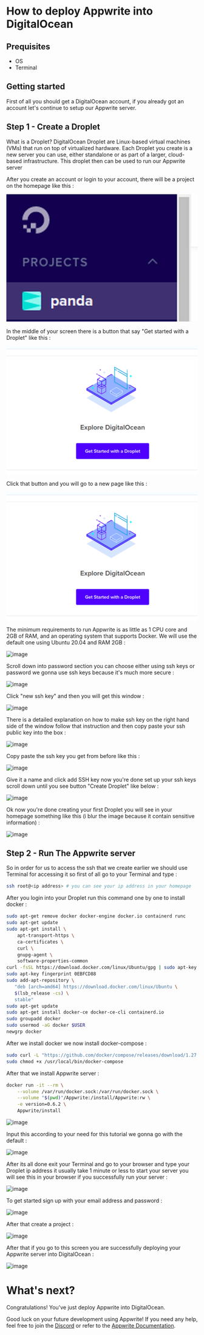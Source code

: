 # How to deploy Appwrite into DigitalOcean

## Prequisites

- OS 
- Terminal 

## Getting started

First of all you should get a DigitalOcean account, if you already got an account let's continue to setup our Appwrite server.

## Step 1 - Create a Droplet

What is a Droplet? DigitalOcean Droplet are Linux-based virtual machines (VMs) that run on top of virtualized hardware. Each Droplet you create is a new server you can use, either standalone or as part of a larger, cloud-based infrastructure.
 This droplet then can be used to run our Appwrite server

After you create an account or login to your account, there will be a project on the homepage like this :

![name of the project](digitalocean-tutorial/1_project.png)

In the middle of your screen there is a button that say "Get started with a Droplet" like this :

![get started with a droplet button](digitalocean-tutorial/2_droplet.png)

Click that button and you will go to a new page like this :

![create a droplet page](digitalocean-tutorial/2_droplet.png)

The minimum requirements to run Appwrite is as little as 1 CPU core and 2GB of RAM, and an operating system that supports Docker. We will use the default one using Ubuntu 20.04 and RAM 2GB :

 ![image](https://imgur.com/download/4bqbGYg)
 
Scroll down into password section you can choose either using ssh keys or password we gonna use ssh keys because it's much more secure :

![image](https://imgur.com/download/IpDbMmJ)

Click "new ssh key" and then you will get this window :

![image](https://imgur.com/download/cUNWz5w)

There is a detailed explanation on how to make ssh key on the right hand side of the window follow that instruction and then copy paste
your ssh public key into the box :

![image](https://imgur.com/download/qbMltoP)

Copy paste the ssh key you get from before like this :

![image](https://imgur.com/download/Mpl0SfK)

Give it a name and click add SSH key now you're done set up your ssh keys scroll down until you see button "Create Droplet" like below :

![image](https://imgur.com/download/FWVwhGH)

Ok now you're done creating your first Droplet you will see in your homepage something like this (i blur the image because it contain sensitive information) :

![image](https://imgur.com/download/b9Sr9mz)

## Step 2 - Run The Appwrite server

So in order for us to access the ssh that we create earlier we should use Terminal for accessing it so first of all go to your Terminal and type :

```bash
ssh root@<ip address> # you can see your ip address in your homepage
```

After you login into your Droplet run this command one by one to install docker :

```bash
sudo apt-get remove docker docker-engine docker.io containerd runc
sudo apt-get update
sudo apt-get install \
    apt-transport-https \
    ca-certificates \
    curl \
    gnupg-agent \
    software-properties-common
curl -fsSL https://download.docker.com/linux/Ubuntu/gpg | sudo apt-key add -
sudo apt-key fingerprint 0EBFCD88
sudo add-apt-repository \
   "deb [arch=amd64] https://download.docker.com/linux/Ubuntu \
   $(lsb_release -cs) \
   stable"
sudo apt-get update
sudo apt-get install docker-ce docker-ce-cli containerd.io
sudo groupadd docker
sudo usermod -aG docker $USER
newgrp docker 
```

After we install docker we now install docker-compose :

```bash
sudo curl -L "https://github.com/docker/compose/releases/download/1.27.4/docker-compose-$(uname -s)-$(uname -m)" -o /usr/local/bin/docker-compose
sudo chmod +x /usr/local/bin/docker-compose
```

After that we install Appwrite server :

```bash
docker run -it --rm \
    --volume /var/run/docker.sock:/var/run/docker.sock \
    --volume "$(pwd)"/Appwrite:/install/Appwrite:rw \
    -e version=0.6.2 \
    Appwrite/install
```

![image](https://imgur.com/download/l7R5FZf)

Input this according to your need for this tutorial we gonna go with the default :

![image](https://imgur.com/download/ecCZ1O5)

After its all done exit your Terminal and go to your browser and type your Droplet ip address it usually take 1 minute or 
less to start your server you will see this in your browser if you successfully run your server :

![image](https://imgur.com/download/OTKn3p8)

To get started sign up with your email address and password :

![image](https://imgur.com//download/Wva5tOi)

After that create a project :

![image](https://imgur.com/download/6LKlQoP)

After that if you go to this screen you are successfully deploying your Appwrite server into DigitalOcean :

![image](https://imgur.com/download/gaoBGGg)

# What's next?
Congratulations! You've just deploy Appwrite into DigitalOcean.

Good luck on your future development using Appwrite! If you need any help, feel free to join the [Discord](https://Appwrite.io/discord) or refer to the [Appwrite Documentation](https://Appwrite.io/docs). 


